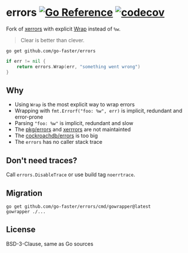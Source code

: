 # errors [![Go Reference](https://img.shields.io/badge/go-pkg-00ADD8)](https://pkg.go.dev/github.com/go-faster/errors#section-documentation) [![codecov](https://img.shields.io/codecov/c/github/go-faster/errors?label=cover)](https://codecov.io/gh/go-faster/errors)

Fork of [xerrors](https://pkg.go.dev/golang.org/x/xerrors) with explicit [Wrap](https://pkg.go.dev/github.com/go-faster/errors#Wrap) instead of `%w`.

> Clear is better than clever.

```
go get github.com/go-faster/errors
```

```go
if err != nil {
	return errors.Wrap(err, "something went wrong")
}
```

## Why
* Using `Wrap` is the most explicit way to wrap errors
* Wrapping with `fmt.Errorf("foo: %w", err)` is implicit, redundant and error-prone
* Parsing `"foo: %w"` is implicit, redundant and slow
* The [pkg/errors](https://github.com/pkg/errors) and [xerrrors](https://pkg.go.dev/golang.org/x/xerrors) are not maintainted
* The [cockroachdb/errors](https://github.com/cockroachdb/errors) is too big
* The `errors` has no caller stack trace

## Don't need traces?
Call `errors.DisableTrace` or use build tag `noerrtrace`.

## Migration
```
go get github.com/go-faster/errors/cmd/gowrapper@latest
gowrapper ./...
```

## License

BSD-3-Clause, same as Go sources
